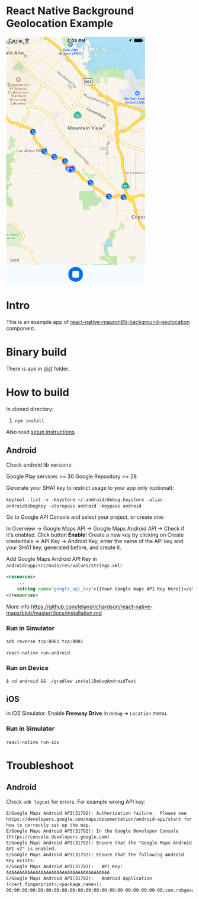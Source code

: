 # React Native Background Geolocation Example

![Screenshot](/screenshot.png)

# Intro

This is an example app of [react-native-mauron85-background-geolocation](https://www.npmjs.com/package/react-native-mauron85-background-geolocation) component.

# Binary build

There is apk in [dist](/dist) folder.

# How to build

In cloned directory:

1. `npm install`

Also read [setup instructions](https://www.npmjs.com/package/react-native-mauron85-background-geolocation).

## Android

Check android lib versions:

 Google Play services >= 30
 Google Repository >= 28

Generate your SHA1 key to restrict usage to your app only (optional):

`keytool -list -v -keystore ~/.android/debug.keystore -alias androiddebugkey -storepass android -keypass android`

Go to Google API Console and select your project, or create one:

In Overview -> Google Maps API -> Google Maps Android API -> Check if it's enabled. Click button **Enable**!
Create a new key by clicking on Create credentials -> API Key -> Android Key, enter the name of the API key and your SHA1 key, generated before, and create it.

Add Google Maps Android API Key in `android/app/src/main/res/values/strings.xml`:

```xml
<resources>
    ...
    <string name="google_api_key">{{Your Google maps API Key Here}}</string>
</resources>
```

More info https://github.com/lelandrichardson/react-native-maps/blob/master/docs/installation.md

### Run in Simulator

`adb reverse tcp:8081 tcp:8081`

`react-native run-android` 

### Run on Device

```
$ cd android && ./gradlew installDebugAndroidTest
```

## iOS

in iOS Simulator:
Enable **Freeway Drive** in `Debug` ➜ `Location` menu.

### Run in Simulator

`react-native run-ios`


# Troubleshoot

## Android

Check `adb logcat` for errors. For example wrong API key:

```
E/Google Maps Android API(31792): Authorization failure.  Please see https://developers.google.com/maps/documentation/android-api/start for how to correctly set up the map.
E/Google Maps Android API(31792): In the Google Developer Console (https://console.developers.google.com)
E/Google Maps Android API(31792): Ensure that the "Google Maps Android API v2" is enabled.
E/Google Maps Android API(31792): Ensure that the following Android Key exists:
E/Google Maps Android API(31792): 	API Key: AAAAAAAAAAAAAAAAAAAAAAAAAAAAAAAAAAAAAAA                                             
E/Google Maps Android API(31792): 	Android Application (<cert_fingerprint>;<package_name>): 00:00:00:00:00:00:00:00:00:00:00:00:00:00:00:00:00:00:00:00;com.rnbgexample
```

